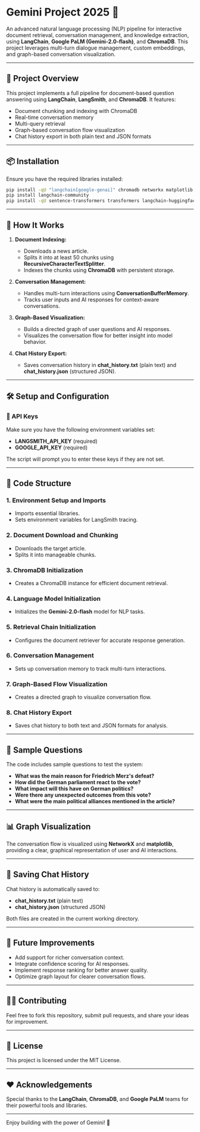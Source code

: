 
# Gemini Project 2025 🌌

An advanced natural language processing (NLP) pipeline for interactive document retrieval, conversation management, and knowledge extraction, using **LangChain**, **Google PaLM (Gemini-2.0-flash)**, and **ChromaDB**. This project leverages multi-turn dialogue management, custom embeddings, and graph-based conversation visualization.

---

## **📝 Project Overview**

This project implements a full pipeline for document-based question answering using **LangChain**, **LangSmith**, and **ChromaDB**. It features:

- Document chunking and indexing with ChromaDB
- Real-time conversation memory
- Multi-query retrieval
- Graph-based conversation flow visualization
- Chat history export in both plain text and JSON formats

---

## **📦 Installation**

Ensure you have the required libraries installed:

```bash
pip install -qU "langchain[google-genai]" chromadb networkx matplotlib
pip install langchain-community
pip install -qU sentence-transformers transformers langchain-huggingface langchain-chroma langchain
```

---

## **🚀 How It Works**

1. **Document Indexing:**
   - Downloads a news article.
   - Splits it into at least 50 chunks using **RecursiveCharacterTextSplitter**.
   - Indexes the chunks using **ChromaDB** with persistent storage.

2. **Conversation Management:**
   - Handles multi-turn interactions using **ConversationBufferMemory**.
   - Tracks user inputs and AI responses for context-aware conversations.

3. **Graph-Based Visualization:**
   - Builds a directed graph of user questions and AI responses.
   - Visualizes the conversation flow for better insight into model behavior.

4. **Chat History Export:**
   - Saves conversation history in **chat_history.txt** (plain text) and **chat_history.json** (structured JSON).

---

## **🛠️ Setup and Configuration**

### **🔑 API Keys**
Make sure you have the following environment variables set:

- **LANGSMITH_API_KEY** (required)
- **GOOGLE_API_KEY** (required)

The script will prompt you to enter these keys if they are not set.

---

## **📝 Code Structure**

### **1. Environment Setup and Imports**
- Imports essential libraries.
- Sets environment variables for LangSmith tracing.

### **2. Document Download and Chunking**
- Downloads the target article.
- Splits it into manageable chunks.

### **3. ChromaDB Initialization**
- Creates a ChromaDB instance for efficient document retrieval.

### **4. Language Model Initialization**
- Initializes the **Gemini-2.0-flash** model for NLP tasks.

### **5. Retrieval Chain Initialization**
- Configures the document retriever for accurate response generation.

### **6. Conversation Management**
- Sets up conversation memory to track multi-turn interactions.

### **7. Graph-Based Flow Visualization**
- Creates a directed graph to visualize conversation flow.

### **8. Chat History Export**
- Saves chat history to both text and JSON formats for analysis.

---

## **📝 Sample Questions**

The code includes sample questions to test the system:

- **What was the main reason for Friedrich Merz's defeat?**
- **How did the German parliament react to the vote?**
- **What impact will this have on German politics?**
- **Were there any unexpected outcomes from this vote?**
- **What were the main political alliances mentioned in the article?**

---

## **📊 Graph Visualization**

The conversation flow is visualized using **NetworkX** and **matplotlib**, providing a clear, graphical representation of user and AI interactions.

---

## **📂 Saving Chat History**

Chat history is automatically saved to:

- **chat_history.txt** (plain text)
- **chat_history.json** (structured JSON)

Both files are created in the current working directory.

---

## **📝 Future Improvements**

- Add support for richer conversation context.
- Integrate confidence scoring for AI responses.
- Implement response ranking for better answer quality.
- Optimize graph layout for clearer conversation flows.

---

## **🧑‍💻 Contributing**

Feel free to fork this repository, submit pull requests, and share your ideas for improvement.

---

## **📝 License**

This project is licensed under the MIT License.

---

## **❤️ Acknowledgements**

Special thanks to the **LangChain**, **ChromaDB**, and **Google PaLM** teams for their powerful tools and libraries.

---

Enjoy building with the power of Gemini! 🚀
